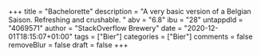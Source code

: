 +++
title = "Bachelorette"
description = "A very basic version of a Belgian Saison. Refreshing and crushable. "
abv = "6.8"
ibu = "28"
untappdId = "4069571"
author = "StackOverflow Brewery"
date = "2020-12-01T18:15:07+01:00"
tags = ["Bier"]
categories = ["Bier"]
comments = false
removeBlur = false
draft = false
+++